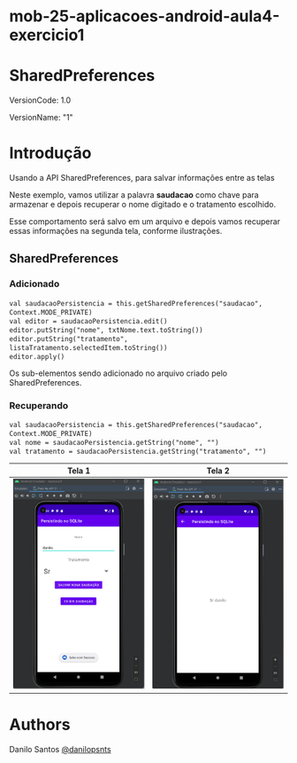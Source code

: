 # mob-25-aplicacoes-android-aula4-exercicio1

# SharedPreferences
VersionCode: 1.0

VersionName: "1"

# Introdução
Usando a API SharedPreferences, para salvar informações entre as telas

Neste exemplo, vamos utilizar a palavra **saudacao** como chave para armazenar e depois recuperar o nome digitado e o tratamento escolhido.

Esse comportamento será salvo em um arquivo e depois vamos recuperar essas informações na segunda tela, conforme ilustrações.

## SharedPreferences
### Adicionado 
```
val saudacaoPersistencia = this.getSharedPreferences("saudacao", Context.MODE_PRIVATE)
val editor = saudacaoPersistencia.edit()
editor.putString("nome", txtNome.text.toString())
editor.putString("tratamento", listaTratamento.selectedItem.toString())
editor.apply()
```
Os sub-elementos sendo adicionado no arquivo criado pelo SharedPreferences.

### Recuperando
```
val saudacaoPersistencia = this.getSharedPreferences("saudacao", Context.MODE_PRIVATE)
val nome = saudacaoPersistencia.getString("nome", "")
val tratamento = saudacaoPersistencia.getString("tratamento", "")
```


| Tela 1 | Tela 2     |
| ------------- | ------------- |
|![Aplicativo 1](img_readme/v1.png)|![Aplicativo 1](img_readme/v1.1.png)|




# Authors

Danilo Santos
[@danilopsnts](https://www.linkedin.com/in/danilopsnts/)
